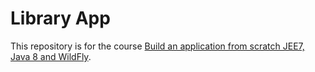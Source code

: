 # Library App

This repository is for the course [Build an application from scratch JEE7, Java 8 and WildFly](https://www.udemy.com/build-an-application-from-scratch-jee-7-java-8-and-wildfly).

